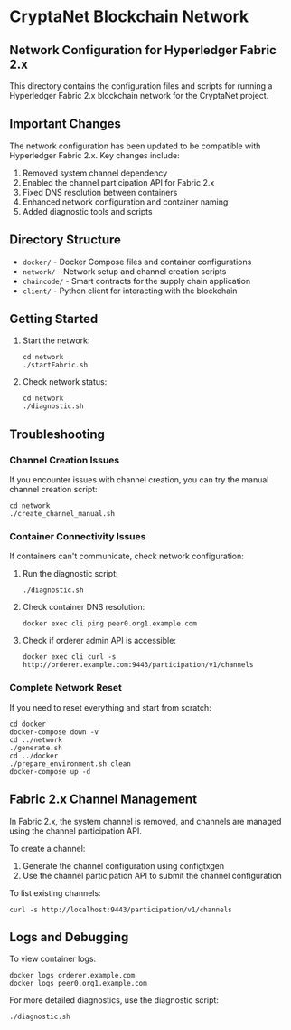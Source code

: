 # CryptaNet Blockchain Network

## Network Configuration for Hyperledger Fabric 2.x

This directory contains the configuration files and scripts for running a Hyperledger Fabric 2.x blockchain network for the CryptaNet project.

## Important Changes

The network configuration has been updated to be compatible with Hyperledger Fabric 2.x. Key changes include:

1. Removed system channel dependency
2. Enabled the channel participation API for Fabric 2.x
3. Fixed DNS resolution between containers
4. Enhanced network configuration and container naming
5. Added diagnostic tools and scripts

## Directory Structure

- `docker/` - Docker Compose files and container configurations
- `network/` - Network setup and channel creation scripts
- `chaincode/` - Smart contracts for the supply chain application
- `client/` - Python client for interacting with the blockchain

## Getting Started

1. Start the network:
   ```
   cd network
   ./startFabric.sh
   ```

2. Check network status:
   ```
   cd network
   ./diagnostic.sh
   ```

## Troubleshooting

### Channel Creation Issues

If you encounter issues with channel creation, you can try the manual channel creation script:

```
cd network
./create_channel_manual.sh
```

### Container Connectivity Issues

If containers can't communicate, check network configuration:

1. Run the diagnostic script:
   ```
   ./diagnostic.sh
   ```
   
2. Check container DNS resolution:
   ```
   docker exec cli ping peer0.org1.example.com
   ```

3. Check if orderer admin API is accessible:
   ```
   docker exec cli curl -s http://orderer.example.com:9443/participation/v1/channels
   ```

### Complete Network Reset

If you need to reset everything and start from scratch:

```
cd docker
docker-compose down -v
cd ../network
./generate.sh
cd ../docker
./prepare_environment.sh clean
docker-compose up -d
```

## Fabric 2.x Channel Management

In Fabric 2.x, the system channel is removed, and channels are managed using the channel participation API. 

To create a channel:
1. Generate the channel configuration using configtxgen
2. Use the channel participation API to submit the channel configuration

To list existing channels:
```
curl -s http://localhost:9443/participation/v1/channels
```

## Logs and Debugging

To view container logs:
```
docker logs orderer.example.com
docker logs peer0.org1.example.com
```

For more detailed diagnostics, use the diagnostic script:
```
./diagnostic.sh
```
